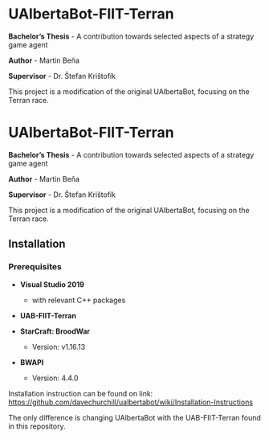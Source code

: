# UAlbertaBot-FIIT-Terran

**Bachelor’s Thesis** - A contribution towards selected aspects of a strategy game agent

**Author** - Martin Beňa

**Supervisor** - Dr. Štefan Krištofík

This project is a modification of the original UAlbertaBot, focusing on the Terran race.

# UAlbertaBot-FIIT-Terran

**Bachelor’s Thesis** - A contribution towards selected aspects of a strategy game agent

**Author** - Martin Beňa

**Supervisor** - Dr. Štefan Krištofík

This project is a modification of the original UAlbertaBot, focusing on the Terran race.

## Installation

### Prerequisites 

- **Visual Studio 2019**
  - with relevant C++ packages

- **UAB-FIIT-Terran**

- **StarCraft: BroodWar**
  - Version: v1.16.13

- **BWAPI**
  - Version: 4.4.0


Installation instruction can be found on link: https://github.com/davechurchill/ualbertabot/wiki/Installation-Instructions

The only difference is changing UAlbertaBot with the UAB-FIIT-Terran found in this repository.


